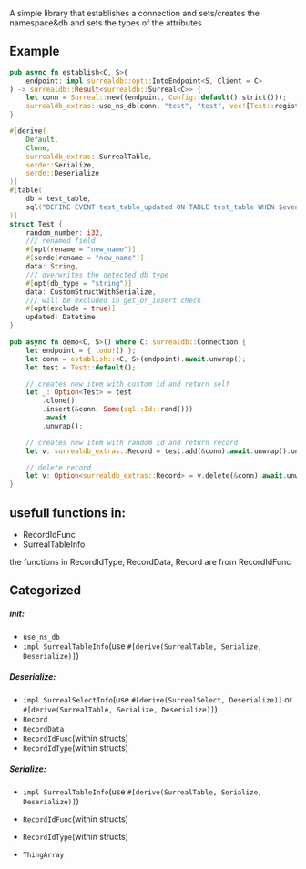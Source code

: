 A simple library that establishes a connection and sets/creates the namespace&db and sets the types of the attributes

## Example
```rs
pub async fn establish<C, S>(
    endpoint: impl surrealdb::opt::IntoEndpoint<S, Client = C>
) -> surrealdb::Result<surrealdb::Surreal<C>> {
    let conn = Surreal::new((endpoint, Config::default().strict()));
    surrealdb_extras::use_ns_db(conn, "test", "test", vec![Test::register()]).await
}

#[derive(
    Default,
    Clone,
    surrealdb_extras::SurrealTable,
    serde::Serialize,
    serde::Deserialize
)]
#[table(
    db = test_table,
    sql("DEFINE EVENT test_table_updated ON TABLE test_table WHEN $event = \"UPDATE\" AND $before.updated == $after.updated THEN (UPDATE $after.id SET updated = time::now() );")
)]
struct Test {
    random_number: i32,
    /// renamed field
    #[opt(rename = "new_name")]
    #[serde(rename = "new_name")]
    data: String,
    /// overwrites the detected db type
    #[opt(db_type = "string")]
    data: CustomStructWithSerialize,
    /// will be excluded in get_or_insert check
    #[opt(exclude = true)]
    updated: Datetime
}

pub async fn demo<C, S>() where C: surrealdb::Connection {
    let endpoint = { todo!() };
    let conn = establish::<C, S>(endpoint).await.unwrap();
    let test = Test::default();

    // creates new item with custom id and return self
    let _: Option<Test> = test
        .clone()
        .insert(&conn, Some(sql::Id::rand()))
        .await
        .unwrap();

    // creates new item with random id and return record
    let v: surrealdb_extras::Record = test.add(&conn).await.unwrap().unwrap();

    // delete record
    let v: Option<surrealdb_extras::Record> = v.delete(&conn).await.unwrap();
}
```

## usefull functions in:
- RecordIdFunc
- SurrealTableInfo

the functions in RecordIdType, RecordData, Record are from RecordIdFunc


## Categorized

##### init:
- `use_ns_db`
- `impl SurrealTableInfo`(use `#[derive(SurrealTable, Serialize, Deserialize)]`)

##### Deserialize:
- `impl SurrealSelectInfo`(use `#[derive(SurrealSelect, Deserialize)]` or `#[derive(SurrealTable, Serialize, Deserialize)]`)
- `Record`
- `RecordData`
- `RecordIdFunc`(within structs)
- `RecordIdType`(within structs)

##### Serialize:
- `impl SurrealTableInfo`(use `#[derive(SurrealTable, Serialize, Deserialize)]`)
- `RecordIdFunc`(within structs)
- `RecordIdType`(within structs)

- `ThingArray`

